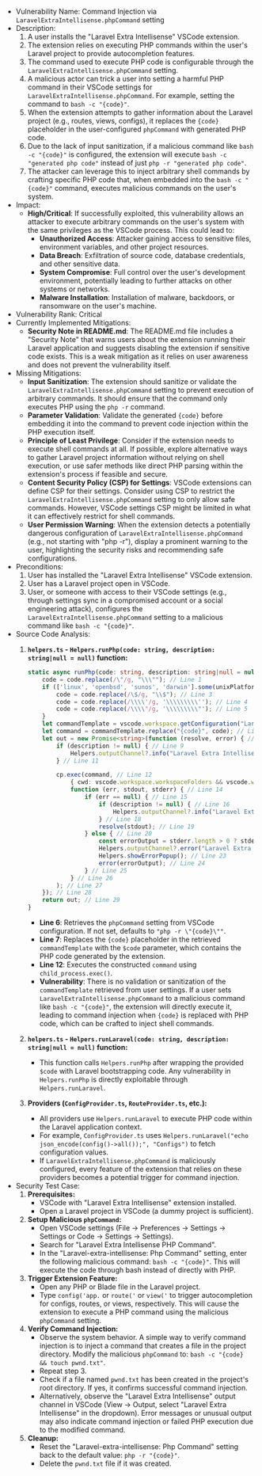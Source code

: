 - Vulnerability Name: Command Injection via `LaravelExtraIntellisense.phpCommand` setting
- Description:
    1. A user installs the "Laravel Extra Intellisense" VSCode extension.
    2. The extension relies on executing PHP commands within the user's Laravel project to provide autocompletion features.
    3. The command used to execute PHP code is configurable through the `LaravelExtraIntellisense.phpCommand` setting.
    4. A malicious actor can trick a user into setting a harmful PHP command in their VSCode settings for `LaravelExtraIntellisense.phpCommand`. For example, setting the command to `bash -c "{code}"`.
    5. When the extension attempts to gather information about the Laravel project (e.g., routes, views, configs), it replaces the `{code}` placeholder in the user-configured `phpCommand` with generated PHP code.
    6. Due to the lack of input sanitization, if a malicious command like `bash -c "{code}"` is configured, the extension will execute `bash -c "generated php code"` instead of just `php -r "generated php code"`.
    7. The attacker can leverage this to inject arbitrary shell commands by crafting specific PHP code that, when embedded into the `bash -c "{code}"` command, executes malicious commands on the user's system.
- Impact:
    - **High/Critical**: If successfully exploited, this vulnerability allows an attacker to execute arbitrary commands on the user's system with the same privileges as the VSCode process. This could lead to:
        - **Unauthorized Access**: Attacker gaining access to sensitive files, environment variables, and other project resources.
        - **Data Breach**: Exfiltration of source code, database credentials, and other sensitive data.
        - **System Compromise**: Full control over the user's development environment, potentially leading to further attacks on other systems or networks.
        - **Malware Installation**: Installation of malware, backdoors, or ransomware on the user's machine.
- Vulnerability Rank: Critical
- Currently Implemented Mitigations:
    - **Security Note in README.md**: The README.md file includes a "Security Note" that warns users about the extension running their Laravel application and suggests disabling the extension if sensitive code exists. This is a weak mitigation as it relies on user awareness and does not prevent the vulnerability itself.
- Missing Mitigations:
    - **Input Sanitization**: The extension should sanitize or validate the `LaravelExtraIntellisense.phpCommand` setting to prevent execution of arbitrary commands. It should ensure that the command only executes PHP using the `php -r` command.
    - **Parameter Validation**:  Validate the generated `{code}` before embedding it into the command to prevent code injection within the PHP execution itself.
    - **Principle of Least Privilege**: Consider if the extension needs to execute shell commands at all. If possible, explore alternative ways to gather Laravel project information without relying on shell execution, or use safer methods like direct PHP parsing within the extension's process if feasible and secure.
    - **Content Security Policy (CSP) for Settings**: VSCode extensions can define CSP for their settings. Consider using CSP to restrict the `LaravelExtraIntellisense.phpCommand` setting to only allow safe commands. However, VSCode settings CSP might be limited in what it can effectively restrict for shell commands.
    - **User Permission Warning**: When the extension detects a potentially dangerous configuration of `LaravelExtraIntellisense.phpCommand` (e.g., not starting with "php -r"), display a prominent warning to the user, highlighting the security risks and recommending safe configurations.
- Preconditions:
    1. User has installed the "Laravel Extra Intellisense" VSCode extension.
    2. User has a Laravel project open in VSCode.
    3. User, or someone with access to their VSCode settings (e.g., through settings sync in a compromised account or a social engineering attack), configures the `LaravelExtraIntellisense.phpCommand` setting to a malicious command like `bash -c "{code}"`.
- Source Code Analysis:
    1. **`helpers.ts` - `Helpers.runPhp(code: string, description: string|null = null)` function:**
        ```typescript
        static async runPhp(code: string, description: string|null = null) : Promise<string> {
            code = code.replace(/\"/g, "\\\""); // Line 1
            if (['linux', 'openbsd', 'sunos', 'darwin'].some(unixPlatforms => os.platform().includes(unixPlatforms))) { // Line 2
                code = code.replace(/\$/g, "\\$"); // Line 3
                code = code.replace(/\\\\'/g, '\\\\\\\\\''); // Line 4
                code = code.replace(/\\\\"/g, '\\\\\\\\\"'); // Line 5
            }
            let commandTemplate = vscode.workspace.getConfiguration("LaravelExtraIntellisense").get<string>('phpCommand') ?? "php -r \"{code}\""; // Line 6
            let command = commandTemplate.replace("{code}", code); // Line 7
            let out = new Promise<string>(function (resolve, error) { // Line 8
                if (description != null) { // Line 9
                    Helpers.outputChannel?.info("Laravel Extra Intellisense command started: " + description); // Line 10
                } // Line 11

                cp.exec(command, // Line 12
                    { cwd: vscode.workspace.workspaceFolders && vscode.workspace.workspaceFolders.length > 0 ? vscode.workspace.workspaceFolders[0].uri.fsPath : undefined }, // Line 13
                    function (err, stdout, stderr) { // Line 14
                        if (err == null) { // Line 15
                            if (description != null) { // Line 16
                                Helpers.outputChannel?.info("Laravel Extra Intellisense Resolved: " + description); // Line 17
                            } // Line 18
                            resolve(stdout); // Line 19
                        } else { // Line 20
                            const errorOutput = stderr.length > 0 ? stderr : stdout; // Line 21
                            Helpers.outputChannel?.error("Laravel Extra Intellisense Error:\n " + (description ?? '') + '\n\n' + errorOutput); // Line 22
                            Helpers.showErrorPopup(); // Line 23
                            error(errorOutput); // Line 24
                        } // Line 25
                    } // Line 26
                ); // Line 27
            }); // Line 28
            return out; // Line 29
        }
        ```
        - **Line 6**: Retrieves the `phpCommand` setting from VSCode configuration. If not set, defaults to `"php -r \"{code}\""`.
        - **Line 7**:  Replaces the `{code}` placeholder in the retrieved `commandTemplate` with the `$code` parameter, which contains the PHP code generated by the extension.
        - **Line 12**: Executes the constructed `command` using `child_process.exec()`.
        - **Vulnerability**: There is no validation or sanitization of the `commandTemplate` retrieved from user settings. If a user sets `LaravelExtraIntellisense.phpCommand` to a malicious command like `bash -c "{code}"`, the extension will directly execute it, leading to command injection when `{code}` is replaced with PHP code, which can be crafted to inject shell commands.

    2. **`helpers.ts` - `Helpers.runLaravel(code: string, description: string|null = null)` function:**
        - This function calls `Helpers.runPhp` after wrapping the provided `$code` with Laravel bootstrapping code. Any vulnerability in `Helpers.runPhp` is directly exploitable through `Helpers.runLaravel`.

    3. **Providers (`ConfigProvider.ts`, `RouteProvider.ts`, etc.):**
        - All providers use `Helpers.runLaravel` to execute PHP code within the Laravel application context.
        - For example, `ConfigProvider.ts` uses `Helpers.runLaravel("echo json_encode(config()->all());", "Configs")` to fetch configuration values.
        - If `LaravelExtraIntellisense.phpCommand` is maliciously configured, every feature of the extension that relies on these providers becomes a potential trigger for command injection.
- Security Test Case:
    1. **Prerequisites:**
        - VSCode with "Laravel Extra Intellisense" extension installed.
        - Open a Laravel project in VSCode (a dummy project is sufficient).
    2. **Setup Malicious `phpCommand`:**
        - Open VSCode settings (File -> Preferences -> Settings -> Settings or Code -> Settings -> Settings).
        - Search for "Laravel Extra Intellisense PHP Command".
        - In the "Laravel-extra-intellisense: Php Command" setting, enter the following malicious command: `bash -c "{code}"`. This will execute the code through bash instead of directly with PHP.
    3. **Trigger Extension Feature:**
        - Open any PHP or Blade file in the Laravel project.
        - Type `config('app.` or `route('` or `view('` to trigger autocompletion for configs, routes, or views, respectively. This will cause the extension to execute a PHP command using the malicious `phpCommand` setting.
    4. **Verify Command Injection:**
        - Observe the system behavior. A simple way to verify command injection is to inject a command that creates a file in the project directory. Modify the malicious `phpCommand` to: `bash -c "{code} && touch pwnd.txt"`.
        - Repeat step 3.
        - Check if a file named `pwnd.txt` has been created in the project's root directory. If yes, it confirms successful command injection.
        - Alternatively, observe the "Laravel Extra Intellisense" output channel in VSCode (View -> Output, select "Laravel Extra Intellisense" in the dropdown). Error messages or unusual output may also indicate command injection or failed PHP execution due to the modified command.
    5. **Cleanup:**
        - Reset the "Laravel-extra-intellisense: Php Command" setting back to the default value: `php -r "{code}"`.
        - Delete the `pwnd.txt` file if it was created.
